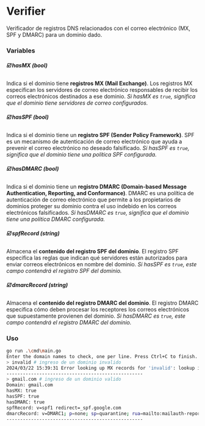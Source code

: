 # Verifier
Verificador de registros DNS relacionados con el correo electrónico (MX, SPF y DMARC) para un dominio dado.


### Variables

##### :ballot_box_with_check: hasMX (bool)
Indica si el dominio tiene **registros MX (Mail Exchange)**. Los registros MX especifican los servidores de correo electrónico responsables de recibir los correos electrónicos destinados a ese dominio. 
*Si hasMX es `true`, significa que el dominio tiene servidores de correo configurados.*


##### :ballot_box_with_check: hasSPF (bool)
Indica si el dominio tiene un **registro SPF (Sender Policy Framework)**. SPF es un mecanismo de autenticación de correo electrónico que ayuda a prevenir el correo electrónico no deseado falsificado. 
*Si hasSPF es `true`, significa que el dominio tiene una política SPF configurada.*
##### :ballot_box_with_check: hasDMARC (bool)
Indica si el dominio tiene un **registro DMARC (Domain-based Message Authentication, Reporting, and Conformance)**. DMARC es una política de autenticación de correo electrónico que permite a los propietarios de dominios proteger su dominio contra el uso indebido en los correos electrónicos falsificados. 
*Si hasDMARC es `true`, significa que el dominio tiene una política DMARC configurada.*
##### :ballot_box_with_check: spfRecord (string)
Almacena el **contenido del registro SPF del dominio**. El registro SPF especifica las reglas que indican qué servidores están autorizados para enviar correos electrónicos en nombre del dominio. 
*Si hasSPF es `true`, este campo contendrá el registro SPF del dominio.*
##### :ballot_box_with_check: dmarcRecord (string)
Almacena el **contenido del registro DMARC del dominio**. El registro DMARC especifica cómo deben procesar los receptores los correos electrónicos que supuestamente provienen del dominio. 
*Si hasDMARC es `true`, este campo contendrá el registro DMARC del dominio.*

### Uso
```bash
go run .\cmd\main.go
Enter the domain names to check, one per line. Press Ctrl+C to finish.
> invalid # ingreso de un dominio invalido
2024/03/22 15:39:31 Error looking up MX records for 'invalid': lookup invalid: dnsquery: DNS name does not exist.
--------------------------------------------------
> gmail.com # ingreso de un dominio valido
Domain: gmail.com
hasMX: true
hasSPF: true
hasDMARC: true
spfRecord: v=spf1 redirect=_spf.google.com
dmarcRecord: v=DMARC1; p=none; sp=quarantine; rua=mailto:mailauth-reports@google.com
--------------------------------------------------
```